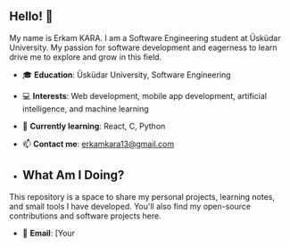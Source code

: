 ## Hello! 👋
My name is Erkam KARA. I am a Software Engineering student at Üsküdar University. 
My passion for software development and eagerness to learn drive me to explore and grow in this field.


- 🎓 **Education**: Üsküdar University, Software Engineering
- 💻 **Interests**: Web development, mobile app development, artificial intelligence, and machine learning
- 🌱 **Currently learning**: React, C, Python
- 📫 **Contact me**: erkamkara13@gmail.com

- ## What Am I Doing?

This repository is a space to share my personal projects, learning notes, and small tools I have developed. You'll also find my open-source contributions and software projects here.


<!--
**Erkam13/Erkam13** is a ✨ _special_ ✨ repository because its `README.md` (this file) appears on your GitHub profile.

Here are some ideas to get you started:

- 🔭 I’m currently working on ...
- 🌱 I’m currently learning ...
- 👯 I’m looking to collaborate on ...
- 🤔 I’m looking for help with ...
- 💬 Ask me about ...
- 📫 How to reach me: ...
- 😄 Pronouns: ...
- ⚡ Fun fact: ...
-->

- 📧 **Email**: [Your
